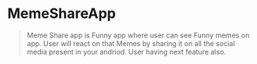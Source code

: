 # MemeShareApp
> Meme Share app is Funny app where user can see Funny memes on app.
> User will react on that Memes by sharing it on all the social media present in your andriod. 
> User having next feature also.

